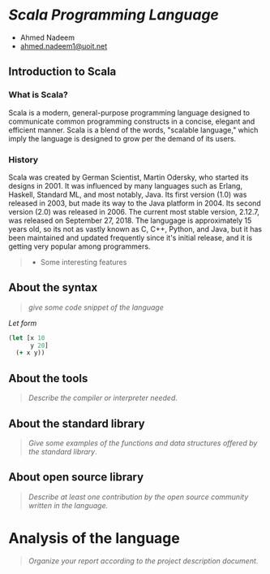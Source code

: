 # _Scala Programming Language_

- Ahmed Nadeem
- ahmed.nadeem1@uoit.net

## Introduction to Scala

### What is Scala?
Scala is a modern, general-purpose programming language designed to communicate common programming constructs in a concise, elegant and efficient manner. Scala is a blend of the words, "scalable language," which imply the language is designed to grow per the demand of its users.

### History
Scala was created by German Scientist, Martin Odersky, who started its designs in 2001. It was influenced by many languages such as Erlang, Haskell, Standard ML, and most notably, Java. Its first version (1.0) was released in 2003, but made its way to the Java platform in 2004. Its second version (2.0) was released in 2006. The current most stable version, 2.12.7, was released on September 27, 2018. The langugage is approximately 15 years old, so its not as vastly known as C, C++, Python, and Java, but it has been maintained and updated frequently since it's initial release, and it is getting very popular among programmers.
> - Some interesting features

## About the syntax

> _give some code snippet of the language_

*Let form*

```clojure
(let [x 10
      y 20]
  (+ x y))
```

## About the tools

> _Describe the compiler or interpreter needed_.

## About the standard library

> _Give some examples of the functions and data structures
> offered by the standard library_.

## About open source library

> _Describe at least one contribution by the open source
community written in the language._

# Analysis of the language

> _Organize your report according to the project description
document_.


